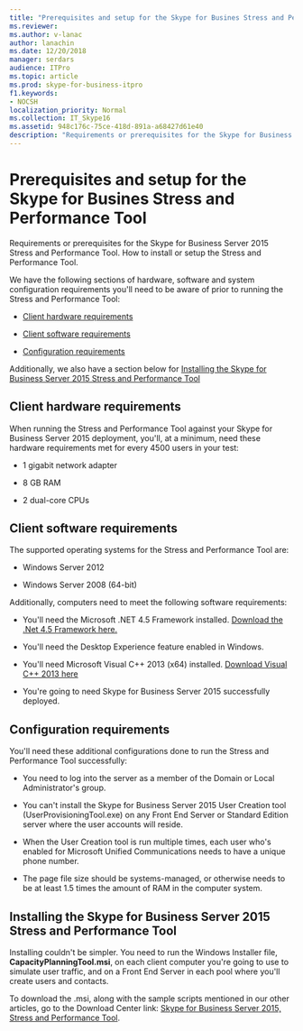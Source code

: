 ```yaml
---
title: "Prerequisites and setup for the Skype for Busines Stress and Performance Tool"
ms.reviewer: 
ms.author: v-lanac
author: lanachin
ms.date: 12/20/2018
manager: serdars
audience: ITPro
ms.topic: article
ms.prod: skype-for-business-itpro
f1.keywords:
- NOCSH
localization_priority: Normal
ms.collection: IT_Skype16
ms.assetid: 948c176c-75ce-418d-891a-a68427d61e40
description: "Requirements or prerequisites for the Skype for Business Server 2015 Stress and Performance Tool. How to install or setup the Stress and Performance Tool."
---
```


# Prerequisites and setup for the Skype for Busines Stress and Performance Tool
 
Requirements or prerequisites for the Skype for Business Server 2015 Stress and Performance Tool. How to install or setup the Stress and Performance Tool.
  
We have the following sections of hardware, software and system configuration requirements you'll need to be aware of prior to running the Stress and Performance Tool:
  
- [Client hardware requirements](prerequisites-and-setup.md#ClientHardwareReqs)
    
- [Client software requirements](prerequisites-and-setup.md#ClientSoftwareReqs)
    
- [Configuration requirements](prerequisites-and-setup.md#ConfigReqs)
    
Additionally, we also have a section below for [Installing the Skype for Business Server 2015 Stress and Performance Tool](prerequisites-and-setup.md#Installing)
  
## Client hardware requirements
<a name="ClientHardwareReqs"> </a>

When running the Stress and Performance Tool against your Skype for Business Server 2015 deployment, you'll, at a minimum, need these hardware requirements met for every 4500 users in your test:
  
- 1 gigabit network adapter
    
- 8 GB RAM
    
- 2 dual-core CPUs
    
## Client software requirements
<a name="ClientSoftwareReqs"> </a>

The supported operating systems for the Stress and Performance Tool are:
  
- Windows Server 2012
    
- Windows Server 2008 (64-bit)
    
Additionally, computers need to meet the following software requirements:
  
- You'll need the Microsoft .NET 4.5 Framework installed. [Download the .Net 4.5 Framework here.](https://www.microsoft.com/en-us/download/details.aspx?id=30653)
    
- You'll need the Desktop Experience feature enabled in Windows.
    
- You'll need Microsoft Visual C++ 2013 (x64) installed. [Download Visual C++ 2013 here](https://www.microsoft.com/en-us/download/details.aspx?id=40784)
    
- You're going to need Skype for Business Server 2015 successfully deployed.
    
## Configuration requirements
<a name="ConfigReqs"> </a>

You'll need these additional configurations done to run the Stress and Performance Tool successfully:
  
- You need to log into the server as a member of the Domain or Local Administrator's group.
    
- You can't install the Skype for Business Server 2015 User Creation tool (UserProvisioningTool.exe) on any Front End Server or Standard Edition server where the user accounts will reside.
    
- When the User Creation tool is run multiple times, each user who's enabled for Microsoft Unified Communications needs to have a unique phone number.
    
- The page file size should be systems-managed, or otherwise needs to be at least 1.5 times the amount of RAM in the computer system.
    
## Installing the Skype for Business Server 2015 Stress and Performance Tool
<a name="Installing"> </a>

Installing couldn't be simpler. You need to run the Windows Installer file, **CapacityPlanningTool.msi**, on each client computer you're going to use to simulate user traffic, and on a Front End Server in each pool where you'll create users and contacts.
  
To download the .msi, along with the sample scripts mentioned in our other articles, go to the Download Center link: [Skype for Business Server 2015, Stress and Performance Tool](https://www.microsoft.com/download/details.aspx?id=50367).
  

